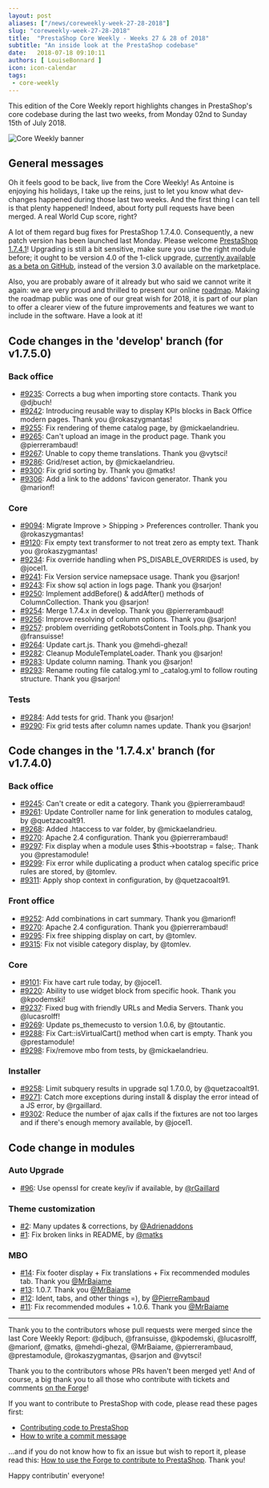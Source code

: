 ```yaml
---
layout: post
aliases: ["/news/coreweekly-week-27-28-2018"]
slug: "coreweekly-week-27-28-2018"
title:  "PrestaShop Core Weekly - Weeks 27 & 28 of 2018"
subtitle: "An inside look at the PrestaShop codebase"
date:   2018-07-18 09:10:11
authors: [ LouiseBonnard ]
icon: icon-calendar
tags:
 - core-weekly
---
```


This edition of the Core Weekly report highlights changes in PrestaShop's core codebase during the last two weeks, from Monday 02nd to Sunday 15th of July 2018.

![Core Weekly banner](/assets/images/2017/04/core_weekly_banner.jpg)


## General messages

Oh it feels good to be back, live from the Core Weekly! As Antoine is enjoying his holidays, I take up the reins, just to let you know what dev-changes happened during those last two weeks. And the first thing I can tell is that plenty happened! Indeed, about forty pull requests have been merged. A real World Cup score, right?

A lot of them regard bug fixes for PrestaShop 1.7.4.0. Consequently, a new patch version has been launched last Monday. Please welcome [PrestaShop 1.7.4.1](http://build.prestashop.com/news/prestashop-1-7-4-1-maintenance-release)! Upgrading is still a bit sensitive, make sure you use the right module before; it ought to be version 4.0 of the 1-click upgrade, <a href="https://github.com/PrestaShop/autoupgrade/releases/download/v4.0.0-beta.3/autoupgrade-v4.0.0-beta.3.zip">currently available as a beta on GitHub</a>, instead of the version 3.0 available on the marketplace.

Also, you are probably aware of it already but who said we cannot write it again: we are very proud and thrilled to present our online [roadmap](https://github.com/PrestaShop/PrestaShop/projects/1). Making the roadmap public was one of our great wish for 2018, it is part of our plan to offer a clearer view of the future improvements and features we want to include in the software. Have a look at it!


## Code changes in the 'develop' branch (for v1.7.5.0)

### Back office

* [#9235](https://github.com/PrestaShop/PrestaShop/pull/9235): Corrects a bug when importing store contacts. Thank you @djbuch!
* [#9242](https://github.com/PrestaShop/PrestaShop/pull/9242): Introducing reusable way to display KPIs blocks in Back Office modern pages. Thank you @rokaszygmantas!
* [#9255](https://github.com/PrestaShop/PrestaShop/pull/9255): Fix rendering of theme catalog page, by @mickaelandrieu.
* [#9265](https://github.com/PrestaShop/PrestaShop/pull/9265): Can't upload an image in the product page. Thank you @pierrerambaud!
* [#9267](https://github.com/PrestaShop/PrestaShop/pull/9267): Unable to copy theme translations. Thank you @vytsci!
* [#9286](https://github.com/PrestaShop/PrestaShop/pull/9286): Grid/reset action, by @mickaelandrieu.
* [#9300](https://github.com/PrestaShop/PrestaShop/pull/9300): Fix grid sorting by. Thank you @matks!
* [#9306](https://github.com/PrestaShop/PrestaShop/pull/9306): Add a link to the addons' favicon generator. Thank you @marionf!


### Core

* [#9094](https://github.com/PrestaShop/PrestaShop/pull/9094): Migrate Improve > Shipping > Preferences controller. Thank you @rokaszygmantas!
* [#9120](https://github.com/PrestaShop/PrestaShop/pull/9120): Fix empty text transformer to not treat zero as empty text. Thank you @rokaszygmantas!
* [#9234](https://github.com/PrestaShop/PrestaShop/pull/9234): Fix override handling when PS_DISABLE_OVERRIDES is used, by @jocel1.
* [#9241](https://github.com/PrestaShop/PrestaShop/pull/9241): Fix Version service namepsace usage. Thank you @sarjon!
* [#9243](https://github.com/PrestaShop/PrestaShop/pull/9243): Fix show sql action in logs page. Thank you @sarjon!
* [#9250](https://github.com/PrestaShop/PrestaShop/pull/9250): Implement addBefore() & addAfter() methods of ColumnCollection. Thank you @sarjon!
* [#9254](https://github.com/PrestaShop/PrestaShop/pull/9254): Merge 1.7.4.x in develop. Thank you @pierrerambaud!
* [#9256](https://github.com/PrestaShop/PrestaShop/pull/9256): Improve resolving of column options. Thank you @sarjon!
* [#9257](https://github.com/PrestaShop/PrestaShop/pull/9257): problem overriding getRobotsContent in Tools.php. Thank you @fransuisse!
* [#9264](https://github.com/PrestaShop/PrestaShop/pull/9264): Update cart.js. Thank you @mehdi-ghezal!
* [#9282](https://github.com/PrestaShop/PrestaShop/pull/9282): Cleanup ModuleTemplateLoader. Thank you @sarjon!
* [#9283](https://github.com/PrestaShop/PrestaShop/pull/9283): Update column naming. Thank you @sarjon!
* [#9293](https://github.com/PrestaShop/PrestaShop/pull/9293): Rename routing file catalog.yml to _catalog.yml to follow routing structure. Thank you @sarjon!


### Tests

* [#9284](https://github.com/PrestaShop/PrestaShop/pull/9284): Add tests for grid. Thank you @sarjon!
* [#9290](https://github.com/PrestaShop/PrestaShop/pull/9290): Fix grid tests after column names update. Thank you @sarjon!


## Code changes in the '1.7.4.x' branch (for v1.7.4.0)

### Back office

* [#9245](https://github.com/PrestaShop/PrestaShop/pull/9245): Can't create or edit a category. Thank you @pierrerambaud!
* [#9261](https://github.com/PrestaShop/PrestaShop/pull/9261): Update Controller name for link generation to modules catalog, by @quetzacoalt91.
* [#9268](https://github.com/PrestaShop/PrestaShop/pull/9268): Added .htaccess to var folder, by @mickaelandrieu.
* [#9270](https://github.com/PrestaShop/PrestaShop/pull/9270): Apache 2.4 configuration. Thank you @pierrerambaud!
* [#9297](https://github.com/PrestaShop/PrestaShop/pull/9297): Fix display when a module uses $this->bootstrap = false;. Thank you @prestamodule!
* [#9299](https://github.com/PrestaShop/PrestaShop/pull/9299): Fix error while duplicating a product when catalog specific price rules are stored, by @tomlev.
* [#9311](https://github.com/PrestaShop/PrestaShop/pull/9311): Apply shop context in configuration, by @quetzacoalt91.


### Front office

* [#9252](https://github.com/PrestaShop/PrestaShop/pull/9252): Add combinations in cart summary. Thank you @marionf!
* [#9270](https://github.com/PrestaShop/PrestaShop/pull/9270): Apache 2.4 configuration. Thank you @pierrerambaud!
* [#9295](https://github.com/PrestaShop/PrestaShop/pull/9295): Fix free shipping display on cart, by @tomlev.
* [#9315](https://github.com/PrestaShop/PrestaShop/pull/9315): Fix not visible category display, by @tomlev.


### Core

* [#9101](https://github.com/PrestaShop/PrestaShop/pull/9101): Fix have cart rule today, by @jocel1.
* [#9220](https://github.com/PrestaShop/PrestaShop/pull/9220): Ability to use widget block from specific hook. Thank you @kpodemski!
* [#9237](https://github.com/PrestaShop/PrestaShop/pull/9237): Fixed bug with friendly URLs and Media Servers. Thank you @lucasrolff!
* [#9269](https://github.com/PrestaShop/PrestaShop/pull/9269): Update ps_themecusto to version 1.0.6, by @toutantic.
* [#9288](https://github.com/PrestaShop/PrestaShop/pull/9288): Fix Cart::isVirtualCart() method when cart is empty. Thank you @prestamodule!
* [#9298](https://github.com/PrestaShop/PrestaShop/pull/9298): Fix/remove mbo from tests, by @mickaelandrieu.


### Installer

* [#9258](https://github.com/PrestaShop/PrestaShop/pull/9258): Limit subquery results in upgrade sql 1.7.0.0, by @quetzacoalt91.
* [#9271](https://github.com/PrestaShop/PrestaShop/pull/9271): Catch more exceptions during install & display the error intead of a JS error, by @rgaillard.
* [#9302](https://github.com/PrestaShop/PrestaShop/pull/9302): Reduce the number of ajax calls if the fixtures are not too larges and if there's enough memory available, by @jocel1.


## Code change in modules

### Auto Upgrade

* [#96](https://github.com/PrestaShop/autoupgrade/pull/96): Use openssl for create key/iv if available, by [@rGaillard](https://github.com/rGaillard)


### Theme customization

* [#2](https://github.com/PrestaShop/ps_themecusto/pull/2): Many updates & corrections, by [@Adrienaddons](https://github.com/Adrienaddons)
* [#1](https://github.com/PrestaShop/ps_themecusto/pull/1): Fix broken links in README, by [@matks](https://github.com/matks)


### MBO

* [#14](https://github.com/PrestaShop/ps_mbo/pull/14): Fix footer display + Fix translations + Fix recommended modules tab. Thank you [@MrBaiame](https://github.com/MrBaiame)
* [#13](https://github.com/PrestaShop/ps_mbo/pull/13): 1.0.7. Thank you [@MrBaiame](https://github.com/MrBaiame)
* [#12](https://github.com/PrestaShop/ps_mbo/pull/12): Ident, tabs, and other things =), by [@PierreRambaud](https://github.com/PierreRambaud)
* [#11](https://github.com/PrestaShop/ps_mbo/pull/11): Fix recommended modules + 1.0.6. Thank you [@MrBaiame](https://github.com/MrBaiame)


<hr />

Thank you to the contributors whose pull requests were merged since the last Core Weekly Report: @djbuch, @fransuisse, @kpodemski, @lucasrolff, @marionf, @matks, @mehdi-ghezal, @MrBaiame, @pierrerambaud, @prestamodule, @rokaszygmantas, @sarjon and @vytsci!

Thank you to the contributors whose PRs haven't been merged yet! And of course, a big thank you to all those who contribute with tickets and comments [on the Forge](http://forge.prestashop.com/)!

If you want to contribute to PrestaShop with code, please read these pages first:

 * [Contributing code to PrestaShop](http://doc.prestashop.com/display/PS16/Contributing+code+to+PrestaShop)
 * [How to write a commit message](http://doc.prestashop.com/display/PS16/How+to+write+a+commit+message)

...and if you do not know how to fix an issue but wish to report it, please read this: [How to use the Forge to contribute to PrestaShop](http://doc.prestashop.com/display/PS16/How+to+use+the+Forge+to+contribute+to+PrestaShop). Thank you!

Happy contributin' everyone!
